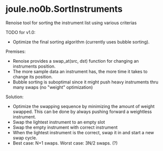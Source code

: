 # joule.no0b.SortInstruments
Renoise tool for sorting the instrument list using various criterias

TODO for v1.0:

- Optimize the final sorting algorithm (currently uses bubble sorting).

Premises:
- Renoise provides a swap_at(src, dst) function for changing an instruments position.
- The more sample data an instrument has, the more time it takes to change its position.
- Bubble sorting is suboptimal since it might push heavy instruments thru many swaps (no "weight" optimization)

Solution:
- Optimize the swapping sequence by minimizing the amount of weight swapped. This can be done by always pushing forward a weightless instrument.
- Swap the lightest instrument to an empty slot
- Swap the empty instrument with correct instrument
- When the lightest instrument is the correct, swap it in and start a new swap cycle.
- Best case: N+1 swaps. Worst case: 3N/2 swaps. (?)
